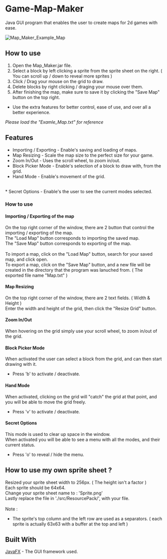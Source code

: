 # Game-Map-Maker
Java GUI program that enables the user to create maps for 2d games with ease.

![Map_Maker_Example_Map](https://user-images.githubusercontent.com/70844165/92331557-4148ed80-f080-11ea-89de-3ac974e94f64.JPG)


## How to use

1. Open the Map_Maker.jar file.<br>
2. Select a block by left clicking a sprite from the sprite sheet on the right. ( You can scroll up / down to reveal more sprites )<br>
3. Click / Drag your mouse on the grid to draw.<br>
4. Delete blocks by right clicking / draging your mouse over them.<br>
5. After finishing the map, make sure to save it by clicking the "Save Map" button on the top right.<br>

* Use the extra features for better control, ease of use, and over all a better experience.

*Please load the "Examle_Map.txt" for reference*

## Features

* Importing / Exporting - Enable's saving and loading of maps.<br>
* Map Resizing - Scale the map size to the perfect size for your game.<br>
* Zoom In/Out - Uses the scroll wheel, to zoom in/out.<br>
* Block Picker Mode - Enable's selection of a block to draw with, from the grid.<br>
* Hand Mode - Enable's movement of the grid.<br>
<br>
* Secret Options - Enable's the user to see the current modes selected.

### How to use

#### Importing / Exporting of the map

On the top right corner of the window, there are 2 button that control the importing / exporting of the map.<br>
The "Load Map" button corresponds to importing the saved map.<br>
The "Save Map" button corresponds to exporting of the map.<br>
<br>
To import a map, click on the "Load Map" button, search for your saved map, and click open.<br>
To export a map, click on the "Save Map" button, and a new file will be created in the directory that the program was lanuched from. ( The exported file name "Map.txt" ) 

#### Map Resizing

On the top right corner of the window, there are 2 text fields. ( Width & Height )<br>
Enter the width and height of the grid, then click the "Resize Grid" button.

#### Zoom In/Out

When hovering on the grid simply use your scroll wheel, to zoom in/out of the grid.

#### Block Picker Mode

When activated the user can select a block from the grid, and can then start drawing with it.<br>
- Press 'b' to activate / deactivate.

#### Hand Mode

When activated, clicking on the grid will "catch" the grid at that point, and you will be able to move the grid freely.<br>
- Press 'v' to activate / deactivate.

#### Secret Options

This mode is used to clear up space in the window.<br>
When activated you will be able to see a menu with all the modes, and their current status.<br>
- Press 'o' to reveal / hide the menu.


## How to use my own sprite sheet ?

Resized your sprite sheet width to 256px. ( The height isn't a factor )<br>
Each sprite should be 64x64.<br>
Change your sprite sheet name to : 'Sprite.png'<br>
Lastly replace the file in './src/ResourcePack/', with your file.<br>
<br>
Note :<br>
* The sprite's top column and the left row are used as a separators. ( each sprite is actually 63x63 with a buffer at the top and left )

## Built With

[JavaFX](https://openjfx.io/) - The GUI framework used.
